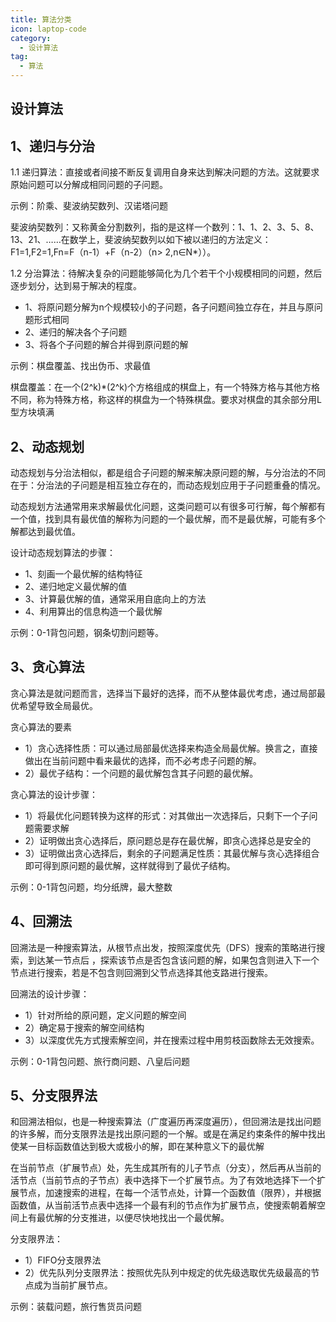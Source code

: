 ```yaml
---
title: 算法分类
icon: laptop-code
category:
  - 设计算法
tag:
  - 算法
---
```


## 设计算法

## 1、递归与分治

1.1 递归算法：直接或者间接不断反复调用自身来达到解决问题的方法。这就要求原始问题可以分解成相同问题的子问题。

示例：阶乘、斐波纳契数列、汉诺塔问题

斐波纳契数列：又称黄金分割数列，指的是这样一个数列：1、1、2、3、5、8、13、21、……在数学上，斐波纳契数列以如下被以递归的方法定义：F1=1,F2=1,Fn=F（n-1）+F（n-2）（n>
2,n∈N*））。

1.2 分治算法：待解决复杂的问题能够简化为几个若干个小规模相同的问题，然后逐步划分，达到易于解决的程度。

* 1、将原问题分解为n个规模较小的子问题，各子问题间独立存在，并且与原问题形式相同
* 2、递归的解决各个子问题
* 3、将各个子问题的解合并得到原问题的解

示例：棋盘覆盖、找出伪币、求最值

棋盘覆盖：在一个(2^k)*(2^k)个方格组成的棋盘上，有一个特殊方格与其他方格不同，称为特殊方格，称这样的棋盘为一个特殊棋盘。要求对棋盘的其余部分用L型方块填满

## 2、动态规划

动态规划与分治法相似，都是组合子问题的解来解决原问题的解，与分治法的不同在于：分治法的子问题是相互独立存在的，而动态规划应用于子问题重叠的情况。

动态规划方法通常用来求解最优化问题，这类问题可以有很多可行解，每个解都有一个值，找到具有最优值的解称为问题的一个最优解，而不是最优解，可能有多个解都达到最优值。

设计动态规划算法的步骤：

* 1、刻画一个最优解的结构特征
* 2、递归地定义最优解的值
* 3、计算最优解的值，通常采用自底向上的方法
* 4、利用算出的信息构造一个最优解

示例：0-1背包问题，钢条切割问题等。

## 3、贪心算法

贪心算法是就问题而言，选择当下最好的选择，而不从整体最优考虑，通过局部最优希望导致全局最优。

贪心算法的要素

* 1）贪心选择性质：可以通过局部最优选择来构造全局最优解。换言之，直接做出在当前问题中看来最优的选择，而不必考虑子问题的解。
* 2）最优子结构：一个问题的最优解包含其子问题的最优解。

贪心算法的设计步骤：

* 1）将最优化问题转换为这样的形式：对其做出一次选择后，只剩下一个子问题需要求解
* 2）证明做出贪心选择后，原问题总是存在最优解，即贪心选择总是安全的
* 3）证明做出贪心选择后，剩余的子问题满足性质：其最优解与贪心选择组合即可得到原问题的最优解，这样就得到了最优子结构。

示例：0-1背包问题，均分纸牌，最大整数

## 4、回溯法

回溯法是一种搜索算法，从根节点出发，按照深度优先（DFS）搜索的策略进行搜索，到达某一节点后
，探索该节点是否包含该问题的解，如果包含则进入下一个节点进行搜索，若是不包含则回溯到父节点选择其他支路进行搜索。

回溯法的设计步骤：

* 1）针对所给的原问题，定义问题的解空间
* 2）确定易于搜索的解空间结构
* 3）以深度优先方式搜索解空间，并在搜索过程中用剪枝函数除去无效搜索。

示例：0-1背包问题、旅行商问题、八皇后问题

## 5、分支限界法

和回溯法相似，也是一种搜索算法（广度遍历再深度遍历），但回溯法是找出问题的许多解，而分支限界法是找出原问题的一个解。或是在满足约束条件的解中找出使某一目标函数值达到极大或极小的解，即在某种意义下的最优解

在当前节点（扩展节点）处，先生成其所有的儿子节点（分支），然后再从当前的活节点（当前节点的子节点）表中选择下一个扩展节点。为了有效地选择下一个扩展节点，加速搜索的进程，在每一个活节点处，计算一个函数值（限界），并根据函数值，从当前活节点表中选择一个最有利的节点作为扩展节点，使搜索朝着解空间上有最优解的分支推进，以便尽快地找出一个最优解。

分支限界法：

* 1）FIFO分支限界法
* 2）优先队列分支限界法：按照优先队列中规定的优先级选取优先级最高的节点成为当前扩展节点。

示例：装载问题，旅行售货员问题
